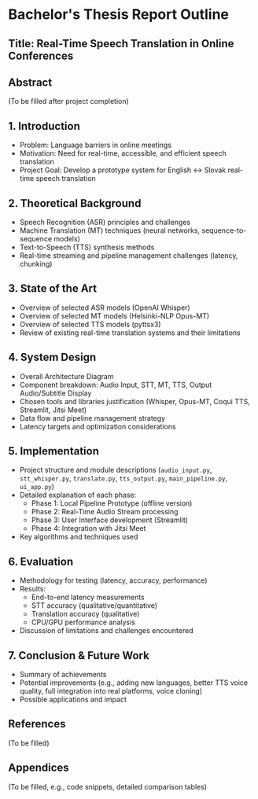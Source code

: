 # Bachelor's Thesis Report Outline

## Title: Real-Time Speech Translation in Online Conferences

## Abstract

(To be filled after project completion)

## 1. Introduction

- Problem: Language barriers in online meetings
- Motivation: Need for real-time, accessible, and efficient speech translation
- Project Goal: Develop a prototype system for English ↔ Slovak real-time speech translation

## 2. Theoretical Background

- Speech Recognition (ASR) principles and challenges
- Machine Translation (MT) techniques (neural networks, sequence-to-sequence models)
- Text-to-Speech (TTS) synthesis methods
- Real-time streaming and pipeline management challenges (latency, chunking)

## 3. State of the Art

- Overview of selected ASR models (OpenAI Whisper)
- Overview of selected MT models (Helsinki-NLP Opus-MT)
- Overview of selected TTS models (pyttsx3)
- Review of existing real-time translation systems and their limitations

## 4. System Design

- Overall Architecture Diagram
- Component breakdown: Audio Input, STT, MT, TTS, Output Audio/Subtitle Display
- Chosen tools and libraries justification (Whisper, Opus-MT, Coqui TTS, Streamlit, Jitsi Meet)
- Data flow and pipeline management strategy
- Latency targets and optimization considerations

## 5. Implementation

- Project structure and module descriptions (`audio_input.py`, `stt_whisper.py`, `translate.py`, `tts_output.py`, `main_pipeline.py`, `ui_app.py`)
- Detailed explanation of each phase:
  - Phase 1: Local Pipeline Prototype (offline version)
  - Phase 2: Real-Time Audio Stream processing
  - Phase 3: User Interface development (Streamlit)
  - Phase 4: Integration with Jitsi Meet
- Key algorithms and techniques used

## 6. Evaluation

- Methodology for testing (latency, accuracy, performance)
- Results:
  - End-to-end latency measurements
  - STT accuracy (qualitative/quantitative)
  - Translation accuracy (qualitative)
  - CPU/GPU performance analysis
- Discussion of limitations and challenges encountered

## 7. Conclusion & Future Work

- Summary of achievements
- Potential improvements (e.g., adding new languages, better TTS voice quality, full integration into real platforms, voice cloning)
- Possible applications and impact

## References

(To be filled)

## Appendices

(To be filled, e.g., code snippets, detailed comparison tables)
